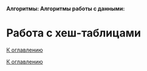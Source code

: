 #### Алгоритмы: Алгоритмы работы с данными:
# Работа с хеш-таблицами

<!--

-->

[К оглавлению](../README.md)



[К оглавлению](../README.md)
